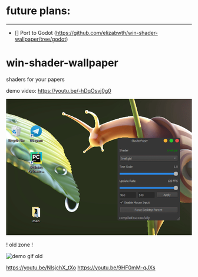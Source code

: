 # future plans:
---------------
- [] Port to Godot (https://github.com/elizabwth/win-shader-wallpaper/tree/godot)

# win-shader-wallpaper

shaders for your papers

demo video: https://youtu.be/-hDqOsvj0g0

![demo gif 1](https://raw.githubusercontent.com/Elizabwth/win-shader-wallpaper/master/snail.gif)


! old zone !

![demo gif old](https://raw.githubusercontent.com/Elizabwth/win-shader-wallpaper/master/mirkye.gif)

https://youtu.be/NlsjchX_tXo
https://youtu.be/9HF0mM-qJXs
